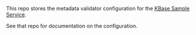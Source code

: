 This repo stores the metadata validator configuration for the [KBase Sample Service](https://github.com/kbaseIncubator/sample_service).

See that repo for documentation on the configuration.
